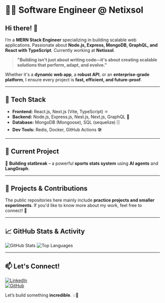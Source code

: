 # 👨‍💻 Software Engineer @ Netixsol

## Hi there! 👋  

I’m a **MERN Stack Engineer** specializing in building scalable web applications. Passionate about **Node.js, Express, MongoDB, GraphQL, and React with TypeScript**. Currently working at **Netixsol**.  

> **"Building isn't just about writing code—it's about creating scalable solutions that perform, adapt, and evolve."**  

Whether it's a **dynamic web app**, a **robust API**, or an **enterprise-grade platform**, I ensure every project is **fast, efficient, and future-proof**.  

---

## 🚀 Tech Stack  
- **Frontend:** React.js, Next.js (Vite, TypeScript) ⚛️  
- **Backend:** Node.js, Express.js, Nest.js, Next.js, GraphQL 🚀  
- **Database:** MongoDB (Mongoose), SQL (sequelize) 🗄️  
- **Dev Tools:** Redis, Docker, GitHub Actions 🛠️  

---

## 🔭 Current Project  
🎯 **Building statbreak** – a powerful **sports stats system** using **AI agents** and **LangGraph**.  

---

## 📂 Projects & Contributions  
The public repositories here mainly include **practice projects and smaller experiments**. 
If you'd like to know more about my work, feel free to connect! 🚀  

---

## 📈 GitHub Stats & Activity

<p align="left">
  <img src="https://github-readme-stats.vercel.app/api?username=waseem567&show_icons=true&hide_title=true&count_private=true&hide=prs&hide_border=true&theme=radical" alt="GitHub Stats" />
  <img src="https://github-readme-stats.vercel.app/api/top-langs?username=waseem567&show_icons=true&locale=en&layout=compact&hide_title=true&hide_border=true&theme=radical" alt="Top Languages" />
</p>

---

## 📫 Let's Connect!  
[![LinkedIn](https://img.shields.io/badge/LinkedIn-Connect-blue?style=flat&logo=linkedin)](https://www.linkedin.com/in/muhammad-waseem-224a26281)  
[![GitHub](https://img.shields.io/badge/GitHub-Follow-black?style=flat&logo=github)](https://github.com/waseem567)  

Let’s build something **incredible**. 💡🚀  
